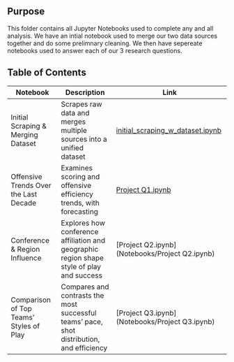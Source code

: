 ## Purpose

This folder contains all Jupyter Notebooks used to complete any and all analysis. We have an intial notebook used to merge our two data sources together and do some prelimnary cleaning. We then have sepereate notebooks used to answer each of our 3 research questions. 

## Table of Contents

| Notebook | Description | Link |
|--------------|------------|---------|
| Initial Scraping & Merging Dataset | Scrapes raw data and merges multiple sources into a unified dataset | [initial_scraping_w_dataset.ipynb](initial_scraping_w_dataset.ipynb)  |
| Offensive Trends Over the Last Decade | Examines scoring and offensive efficiency trends, with forecasting | [Project Q1.ipynb](Project%20Q1.ipynb) |
| Conference & Region Influence | Explores how conference affiliation and geographic region shape style of play and success | [Project Q2.ipynb](Notebooks/Project Q2.ipynb) |
| Comparison of Top Teams’ Styles of Play | Compares and contrasts the most successful teams’ pace, shot distribution, and efficiency | [Project Q3.ipynb](Notebooks/Project Q3.ipynb)|


